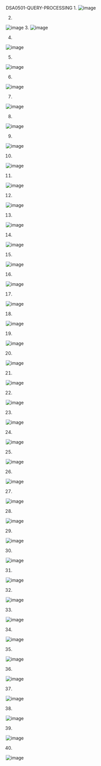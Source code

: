DSA0501-QUERY-PROCESSING
1.
![image](https://github.com/sakthi1024/DSA0501-QUERY-PROCESSING/assets/114381518/d0cc8e16-73e8-40f2-9528-ce2fec99a909)

2.
![image](https://github.com/sakthi1024/DSA0501-QUERY-PROCESSING/assets/114381518/cf18cbda-0ade-4baf-b975-04d5c1c0b5ff)
3.
![image](https://github.com/sakthi1024/DSA0501-QUERY-PROCESSING/assets/114381518/320d569e-0795-4180-b85a-cde37be55c67)

4.
![image](https://github.com/sakthi1024/DSA0501-QUERY-PROCESSING/assets/114381518/7811f1d1-8c64-4744-b05e-ad4c508c0010)

5.
![image](https://github.com/sakthi1024/DSA0501-QUERY-PROCESSING/assets/114381518/d2cba5ba-4708-40df-9c43-7c43c61dca24)

6.
![image](https://github.com/sakthi1024/DSA0501-QUERY-PROCESSING/assets/114381518/202c8a05-bc07-4f3e-a28e-a48e446306fe)

7.
![image](https://github.com/sakthi1024/DSA0501-QUERY-PROCESSING/assets/114381518/26ceed89-432d-4e73-aca2-6b6f45067101)

8.
![image](https://github.com/sakthi1024/DSA0501-QUERY-PROCESSING/assets/114381518/6c4622ca-f75c-4276-8896-1ef124c3e211)

9.
![image](https://github.com/sakthi1024/DSA0501-QUERY-PROCESSING/assets/114381518/d8ce1516-5fc8-4466-8cb3-006b792f592a)

10.
![image](https://github.com/sakthi1024/DSA0501-QUERY-PROCESSING/assets/114381518/c17eef2d-3b2b-4113-b7b6-51a4e4b995d9)

11.
![image](https://github.com/sakthi1024/DSA0501-QUERY-PROCESSING/assets/114381518/1899dc74-2500-4b1d-875e-76a849f1335d)

12.
![image](https://github.com/sakthi1024/DSA0501-QUERY-PROCESSING/assets/114381518/13d714df-ae67-456f-9c7c-4fc6e71f794e)

13.
![image](https://github.com/sakthi1024/DSA0501-QUERY-PROCESSING/assets/114381518/9491140a-ef2b-4642-b02d-20b9459bb061)

14.
![image](https://github.com/sakthi1024/DSA0501-QUERY-PROCESSING/assets/114381518/10357e82-c549-4b5d-9da7-820cb6dad6c8)

15.
![image](https://github.com/sakthi1024/DSA0501-QUERY-PROCESSING/assets/114381518/b4896c33-8c33-4271-8421-e59c42ce7401)

16.
![image](https://github.com/sakthi1024/DSA0501-QUERY-PROCESSING/assets/114381518/2839d0d9-42c0-4e1f-9ba3-e0443bace696)

17.
![image](https://github.com/sakthi1024/DSA0501-QUERY-PROCESSING/assets/114381518/c059c508-cd0f-46c9-b29a-331ca4ef5730)

18.
![image](https://github.com/sakthi1024/DSA0501-QUERY-PROCESSING/assets/114381518/697488e0-ad6d-413a-b614-1564cbd1c319)

19.
![image](https://github.com/sakthi1024/DSA0501-QUERY-PROCESSING/assets/114381518/c77b7b16-cba4-4d49-9bfb-a776db578cf3)

20.
![image](https://github.com/sakthi1024/DSA0501-QUERY-PROCESSING/assets/114381518/f7b7cbc2-2078-4fa5-941b-1f11c6aa7402)

21.
![image](https://github.com/sakthi1024/DSA0501-QUERY-PROCESSING/assets/114381518/15145764-1e92-47d0-8513-6817dba01500)

22.
![image](https://github.com/sakthi1024/DSA0501-QUERY-PROCESSING/assets/114381518/fbc5ae7e-61cf-4e8a-81ad-69571c07d24e)

23.
![image](https://github.com/sakthi1024/DSA0501-QUERY-PROCESSING/assets/114381518/60ed7ba7-8532-4ba4-b02c-2f6a745ac081)

24.
![image](https://github.com/sakthi1024/DSA0501-QUERY-PROCESSING/assets/114381518/f9559c49-6d98-4082-bfdb-b10871eccec6)

25.
![image](https://github.com/sakthi1024/DSA0501-QUERY-PROCESSING/assets/114381518/f665c4b7-18e1-459c-84ca-e005f60b724c)

26.
![image](https://github.com/sakthi1024/DSA0501-QUERY-PROCESSING/assets/114381518/07c21c0b-a3d8-42a4-a370-bfa9f1866988)

27.
![image](https://github.com/sakthi1024/DSA0501-QUERY-PROCESSING/assets/114381518/f631f833-4b73-4e18-9d31-39cc61a59e69)

28.
![image](https://github.com/sakthi1024/DSA0501-QUERY-PROCESSING/assets/114381518/5fe48547-1d8d-45d8-86f6-ea9426ee29bd)

29.
![image](https://github.com/sakthi1024/DSA0501-QUERY-PROCESSING/assets/114381518/e7bf0ce9-9cb1-4a6e-b2f4-0ddc115cd637)

30.
![image](https://github.com/sakthi1024/DSA0501-QUERY-PROCESSING/assets/114381518/d394ad4a-e987-48f1-86a2-bb7e0ad6b7e9)

31.
![image](https://github.com/sakthi1024/DSA0501-QUERY-PROCESSING/assets/114381518/b62a90c7-ca41-43c1-bb2b-85a9c3059228)

32.
![image](https://github.com/sakthi1024/DSA0501-QUERY-PROCESSING/assets/114381518/7dddc4e5-9350-40eb-a5fb-5e97a46e71ce)

33.
![image](https://github.com/sakthi1024/DSA0501-QUERY-PROCESSING/assets/114381518/75d82f3f-97ce-4f1d-966c-9ed913b9e087)

34.
![image](https://github.com/sakthi1024/DSA0501-QUERY-PROCESSING/assets/114381518/88484064-d074-46b7-bd55-38ccc873a1c8)

35.
![image](https://github.com/sakthi1024/DSA0501-QUERY-PROCESSING/assets/114381518/0a13bcfd-c6fb-4a0e-ad08-431ab95c7097)

36.
![image](https://github.com/sakthi1024/DSA0501-QUERY-PROCESSING/assets/114381518/dbb4d413-7c89-4641-95d6-03496929b3fd)

37.
![image](https://github.com/sakthi1024/DSA0501-QUERY-PROCESSING/assets/114381518/b3ff1a05-5b65-4b77-bd56-568c2e792d18)

38.
![image](https://github.com/sakthi1024/DSA0501-QUERY-PROCESSING/assets/114381518/d28a0a2d-ebbd-41b7-97a7-8d51e7095695)

39.
![image](https://github.com/sakthi1024/DSA0501-QUERY-PROCESSING/assets/114381518/4707ccb6-f042-44e6-bd3b-2e94664c61c3)

40.
![image](https://github.com/sakthi1024/DSA0501-QUERY-PROCESSING/assets/114381518/71583356-d5eb-401c-bec0-b6a21c70ac37)










